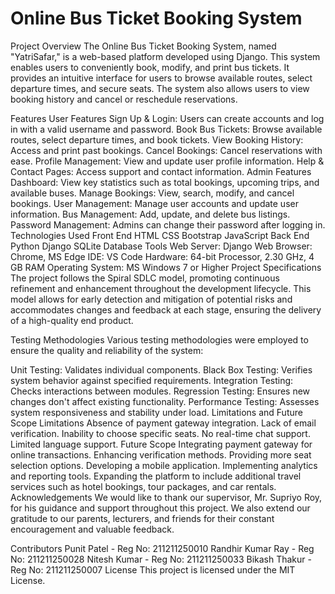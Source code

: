 # Online Bus Ticket Booking System
Project Overview
The Online Bus Ticket Booking System, named "YatriSafar," is a web-based platform developed using Django. This system enables users to conveniently book, modify, and print bus tickets. It provides an intuitive interface for users to browse available routes, select departure times, and secure seats. The system also allows users to view booking history and cancel or reschedule reservations.

Features
User Features
Sign Up & Login: Users can create accounts and log in with a valid username and password.
Book Bus Tickets: Browse available routes, select departure times, and book tickets.
View Booking History: Access and print past bookings.
Cancel Bookings: Cancel reservations with ease.
Profile Management: View and update user profile information.
Help & Contact Pages: Access support and contact information.
Admin Features
Dashboard: View key statistics such as total bookings, upcoming trips, and available buses.
Manage Bookings: View, search, modify, and cancel bookings.
User Management: Manage user accounts and update user information.
Bus Management: Add, update, and delete bus listings.
Password Management: Admins can change their password after logging in.
Technologies Used
Front End
HTML
CSS
Bootstrap
JavaScript
Back End
Python
Django
SQLite Database
Tools
Web Server: Django
Web Browser: Chrome, MS Edge
IDE: VS Code
Hardware: 64-bit Processor, 2.30 GHz, 4 GB RAM
Operating System: MS Windows 7 or Higher
Project Specifications
The project follows the Spiral SDLC model, promoting continuous refinement and enhancement throughout the development lifecycle. This model allows for early detection and mitigation of potential risks and accommodates changes and feedback at each stage, ensuring the delivery of a high-quality end product.

Testing Methodologies
Various testing methodologies were employed to ensure the quality and reliability of the system:

Unit Testing: Validates individual components.
Black Box Testing: Verifies system behavior against specified requirements.
Integration Testing: Checks interactions between modules.
Regression Testing: Ensures new changes don't affect existing functionality.
Performance Testing: Assesses system responsiveness and stability under load.
Limitations and Future Scope
Limitations
Absence of payment gateway integration.
Lack of email verification.
Inability to choose specific seats.
No real-time chat support.
Limited language support.
Future Scope
Integrating payment gateway for online transactions.
Enhancing verification methods.
Providing more seat selection options.
Developing a mobile application.
Implementing analytics and reporting tools.
Expanding the platform to include additional travel services such as hotel bookings, tour packages, and car rentals.
Acknowledgements
We would like to thank our supervisor, Mr. Supriyo Roy, for his guidance and support throughout this project. We also extend our gratitude to our parents, lecturers, and friends for their constant encouragement and valuable feedback.

Contributors
Punit Patel - Reg No: 211211250010
Randhir Kumar Ray - Reg No: 211211250028
Nitesh Kumar - Reg No: 211211250033
Bikash Thakur - Reg No: 211211250007
License
This project is licensed under the MIT License.
